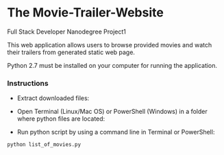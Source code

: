 # The Movie-Trailer-Website

Full Stack Developer Nanodegree Project1

This web application allows users to browse provided movies and watch their trailers from generated static web page.

Python 2.7 must be installed on your computer for running the application.

### Instructions

- Extract downloaded files:

- Open Terminal (Linux/Mac OS) or PowerShell (Windows) in a folder where python files are located:

- Run python script by using a command line in Terminal or PowerShell:

```sh
python list_of_movies.py
```

